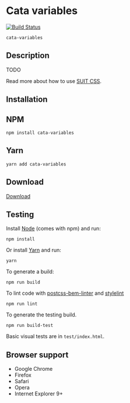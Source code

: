 # Cata variables

[![Build Status](https://travis-ci.org/raulghm/cata-variables.svg?branch=master)](https://travis-ci.org/raulghm/cata-variables)

`cata-variables` 

## Description
TODO

Read more about how to use [SUIT CSS](https://github.com/suitcss/suit/).

## Installation

## NPM 
```
npm install cata-variables
```

## Yarn
```
yarn add cata-variables
```

## Download
[Download](https://github.com/raulghm/cata-variables/releases)

## Testing

Install [Node](http://nodejs.org) (comes with npm) and run:

```
npm install
```

Or install [Yarn](https://yarnpkg.com/en/docs/install) and run:

```
yarn
```

To generate a build:

```
npm run build
```

To lint code with [postcss-bem-linter](https://github.com/postcss/postcss-bem-linter) and [stylelint](http://stylelint.io/)

```
npm run lint
```

To generate the testing build.

```
npm run build-test
```

Basic visual tests are in `test/index.html`.

## Browser support

* Google Chrome
* Firefox
* Safari
* Opera
* Internet Explorer 9+
